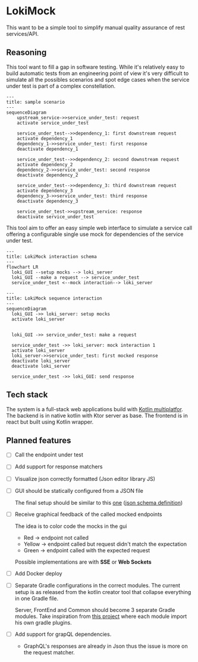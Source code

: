 # LokiMock

This want to be a simple tool to simplify manual quality assurance of rest services/API.   

## Reasoning

This tool want to fill a gap in software testing. While it's relatively easy to build automatic tests from an 
engineering point of view it's very difficult to simulate all the possibles scenarios and spot edge cases when the 
service under test is part of a complex constellation.

```mermaid
---
title: sample scenario
---
sequenceDiagram
    upstream_service->>service_under_test: request 
    activate service_under_test
    
    service_under_test-->>dependency_1: first downstream request
    activate dependency_1
    dependency_1->>service_under_test: first response
    deactivate dependency_1
    
    service_under_test-->>dependency_2: second downstream request
    activate dependency_2
    dependency_2->>service_under_test: second response
    deactivate dependency_2
    
    service_under_test-->>dependency_3: third downstream request
    activate dependency_3
    dependency_3->>service_under_test: third response
    deactivate dependency_3
    
    service_under_test->>upstream_service: response
    deactivate service_under_test
```

This tool aim to offer an easy simple web interface to simulate a service call offering a configurable single use mock 
for dependencies of the service under test.


```mermaid
---
title: LokiMock interaction schema
---
flowchart LR
  loki_GUI --setup mocks --> loki_server
  loki_GUI --make a request --> service_under_test
  service_under_test <--mock interaction--> loki_server
```

```mermaid
---
title: LokiMock sequence interaction
---
sequenceDiagram 
  loki_GUI ->> loki_server: setup mocks
  activate loki_server


  loki_GUI ->> service_under_test: make a request

  service_under_test ->> loki_server: mock interaction 1
  activate loki_server
  loki_server->>service_under_test: first mocked response
  deactivate loki_server
  deactivate loki_server
  
  service_under_test ->> loki_GUI: send response
```

## Tech stack

The system is a full-stack web applications build with [Kotlin multiplatfor](https://kotlinlang.org/docs/multiplatform.html#full-stack-web-applications).
The backend is in native kotlin with Ktor server as base. 
The frontend is in react but built using Kotlin wrapper.

## Planned features 

- [ ] Call the endpoint under test
- [ ] Add support for response matchers
- [ ] Visualize json correctly formatted (Json editor library JS)
- [ ] GUI should be statically configured from a JSON file

  The final setup should be similar to this [one](./documentation/sampleConfiguration.json)
  ([json schema definition](./documentation/configurationSchema.json))
- [ ] Receive graphical feedback of the called mocked endpoints

  The idea is to color code the mocks in the gui
    - Red -> endpoint not called
    - Yellow -> endpoint called but request didn't match the expectation
    - Green -> endpoint called with the expected request

  Possible implementations are with **SSE** or **Web Sockets**
- [ ] Add Docker deploy
- [ ] Separate Gradle configurations in the correct modules. The current setup is as released from the kotlin creator
  tool that collapse everything in one Gradle file. 

  Server, FrontEnd and Common should become 3 separate Gradle modules. Take inspiration from 
  [this project](https://github.com/Kotlin/kotlin-full-stack-application-demo) where each module import his own gradle plugins.
- [ ] Add support for grapQL dependencies.
  - GraphQL's responses are already in Json thus the issue is more on the request matcher.  

    